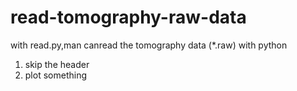 # read-tomography-raw-data
with read.py,man canread the tomography data (*.raw) with python<br />
1. skip the header <br />
2. plot something<br />
